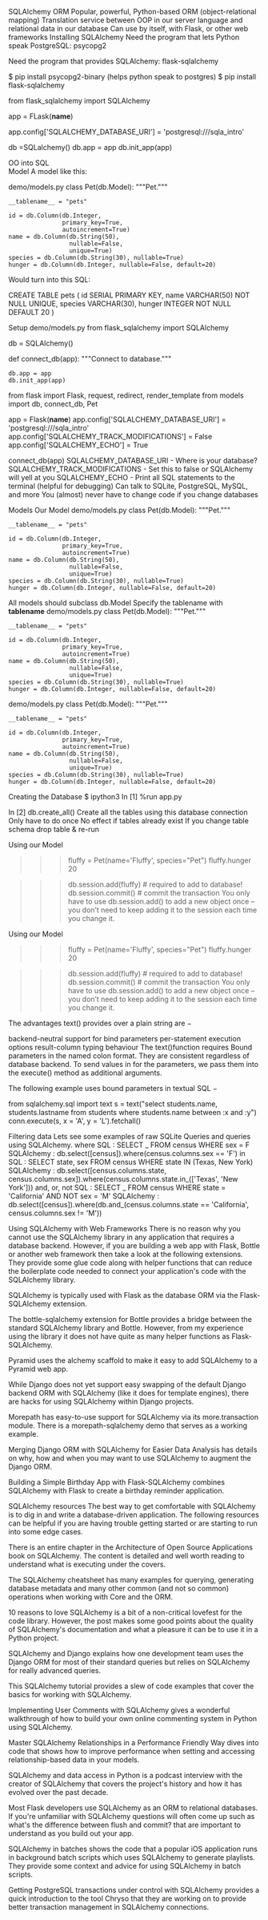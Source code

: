 SQLAlchemy ORM
Popular, powerful, Python-based ORM (object-relational mapping)
Translation service between OOP in our server language and relational data in our database
Can use by itself, with Flask, or other web frameworks
Installing SQLAlchemy
Need the program that lets Python speak PostgreSQL: psycopg2

Need the program that provides SQLAlchemy: flask-sqlalchemy

$ pip install psycopg2-binary (helps python speak to postgres)
$ pip install flask-sqlalchemy

from flask_sqlalchemy import SQLAlchemy

app = FLask(**name**)

app.config['SQLALCHEMY_DATABASE_URI'] = 'postgresql:///sqla_intro'

db =SQLalchemy()
db.app = app
db.init_app(app)

OO into SQL  
Model
A model like this:

demo/models.py
class Pet(db.Model):
"""Pet."""

    __tablename__ = "pets"

    id = db.Column(db.Integer,
                   primary_key=True,
                   autoincrement=True)
    name = db.Column(db.String(50),
                     nullable=False,
                     unique=True)
    species = db.Column(db.String(30), nullable=True)
    hunger = db.Column(db.Integer, nullable=False, default=20)

Would turn into this SQL:

CREATE TABLE pets (
id SERIAL PRIMARY KEY,
name VARCHAR(50) NOT NULL UNIQUE,
species VARCHAR(30),
hunger INTEGER NOT NULL DEFAULT 20
)

Setup
demo/models.py
from flask_sqlalchemy import SQLAlchemy

db = SQLAlchemy()

def connect_db(app):
"""Connect to database."""

    db.app = app
    db.init_app(app)

from flask import Flask, request, redirect, render_template
from models import db, connect_db, Pet

app = Flask(**name**)
app.config['SQLALCHEMY_DATABASE_URI'] = 'postgresql:///sqla_intro'
app.config['SQLALCHEMY_TRACK_MODIFICATIONS'] = False
app.config['SQLALCHEMY_ECHO'] = True

connect_db(app)
SQLALCHEMY_DATABASE_URI - Where is your database?
SQLALCHEMY_TRACK_MODIFICATIONS - Set this to false or SQLAlchemy will yell at you
SQLALCHEMY_ECHO - Print all SQL statements to the terminal (helpful for debugging)
Can talk to SQLite, PostgreSQL, MySQL, and more
You (almost) never have to change code if you change databases

Models
Our Model
demo/models.py
class Pet(db.Model):
"""Pet."""

    __tablename__ = "pets"

    id = db.Column(db.Integer,
                   primary_key=True,
                   autoincrement=True)
    name = db.Column(db.String(50),
                     nullable=False,
                     unique=True)
    species = db.Column(db.String(30), nullable=True)
    hunger = db.Column(db.Integer, nullable=False, default=20)

All models should subclass db.Model
Specify the tablename with **tablename**
demo/models.py
class Pet(db.Model):
"""Pet."""

    __tablename__ = "pets"

    id = db.Column(db.Integer,
                   primary_key=True,
                   autoincrement=True)
    name = db.Column(db.String(50),
                     nullable=False,
                     unique=True)
    species = db.Column(db.String(30), nullable=True)
    hunger = db.Column(db.Integer, nullable=False, default=20)

demo/models.py
class Pet(db.Model):
"""Pet."""

    __tablename__ = "pets"

    id = db.Column(db.Integer,
                   primary_key=True,
                   autoincrement=True)
    name = db.Column(db.String(50),
                     nullable=False,
                     unique=True)
    species = db.Column(db.String(30), nullable=True)
    hunger = db.Column(db.Integer, nullable=False, default=20)

Creating the Database
$ ipython3
In [1] %run app.py

In [2] db.create_all()
Create all the tables using this database connection
Only have to do once
No effect if tables already exist
If you change table schema
drop table & re-run

Using our Model

> > > fluffy = Pet(name='Fluffy', species="Pet")
> > > fluffy.hunger
> > > 20

> > > db.session.add(fluffy) # required to add to database!
> > > db.session.commit() # commit the transaction
> > > You only have to use db.session.add() to add a new object once – you don’t need to keep adding it to the session each time you change it.

Using our Model

> > > fluffy = Pet(name='Fluffy', species="Pet")
> > > fluffy.hunger
> > > 20

> > > db.session.add(fluffy) # required to add to database!
> > > db.session.commit() # commit the transaction
> > > You only have to use db.session.add() to add a new object once – you don’t need to keep adding it to the session each time you change it.

The advantages text() provides over a plain string are −

backend-neutral support for bind parameters
per-statement execution options
result-column typing behaviour
The text()function requires Bound parameters in the named colon format. They are consistent regardless of database backend. To send values in for the parameters, we pass them into the execute() method as additional arguments.

The following example uses bound parameters in textual SQL −

from sqlalchemy.sql import text
s = text("select students.name, students.lastname from students where students.name between :x and :y")
conn.execute(s, x = 'A', y = 'L').fetchall()

Filtering data
Lets see some examples of raw SQLite Queries and queries using SQLAlchemy.
where
SQL :
SELECT _ FROM census
WHERE sex = F
SQLAlchemy :
db.select([census]).where(census.columns.sex == 'F')
in
SQL :
SELECT state, sex
FROM census
WHERE state IN (Texas, New York)
SQLAlchemy :
db.select([census.columns.state, census.columns.sex]).where(census.columns.state.in\_(['Texas', 'New York']))
and, or, not
SQL :
SELECT _ FROM census
WHERE state = 'California' AND NOT sex = 'M'
SQLAlchemy :
db.select([census]).where(db.and\_(census.columns.state == 'California', census.columns.sex != 'M'))

Using SQLAlchemy with Web Frameworks
There is no reason why you cannot use the SQLAlchemy library in any application that requires a database backend. However, if you are building a web app with Flask, Bottle or another web framework then take a look at the following extensions. They provide some glue code along with helper functions that can reduce the boilerplate code needed to connect your application's code with the SQLAlchemy library.

SQLAlchemy is typically used with Flask as the database ORM via the Flask-SQLAlchemy extension.

The bottle-sqlalchemy extension for Bottle provides a bridge between the standard SQLAlchemy library and Bottle. However, from my experience using the library it does not have quite as many helper functions as Flask-SQLAlchemy.

Pyramid uses the alchemy scaffold to make it easy to add SQLAlchemy to a Pyramid web app.

While Django does not yet support easy swapping of the default Django backend ORM with SQLAlchemy (like it does for template engines), there are hacks for using SQLAlchemy within Django projects.

Morepath has easy-to-use support for SQLAlchemy via its more.transaction module. There is a morepath-sqlalchemy demo that serves as a working example.

Merging Django ORM with SQLAlchemy for Easier Data Analysis has details on why, how and when you may want to use SQLAlchemy to augment the Django ORM.

Building a Simple Birthday App with Flask-SQLAlchemy combines SQLAlchemy with Flask to create a birthday reminder application.

SQLAlchemy resources
The best way to get comfortable with SQLAlchemy is to dig in and write a database-driven application. The following resources can be helpful if you are having trouble getting started or are starting to run into some edge cases.

There is an entire chapter in the Architecture of Open Source Applications book on SQLAlchemy. The content is detailed and well worth reading to understand what is executing under the covers.

The SQLAlchemy cheatsheet has many examples for querying, generating database metadata and many other common (and not so common) operations when working with Core and the ORM.

10 reasons to love SQLAlchemy is a bit of a non-critical lovefest for the code library. However, the post makes some good points about the quality of SQLAlchemy's documentation and what a pleasure it can be to use it in a Python project.

SQLAlchemy and Django explains how one development team uses the Django ORM for most of their standard queries but relies on SQLAlchemy for really advanced queries.

This SQLAlchemy tutorial provides a slew of code examples that cover the basics for working with SQLAlchemy.

Implementing User Comments with SQLAlchemy gives a wonderful walkthrough of how to build your own online commenting system in Python using SQLAlchemy.

Master SQLAlchemy Relationships in a Performance Friendly Way dives into code that shows how to improve performance when setting and accessing relationship-based data in your models.

SQLAlchemy and data access in Python is a podcast interview with the creator of SQLAlchemy that covers the project's history and how it has evolved over the past decade.

Most Flask developers use SQLAlchemy as an ORM to relational databases. If you're unfamiliar with SQLAlchemy questions will often come up such as what's the difference between flush and commit? that are important to understand as you build out your app.

SQLAlchemy in batches shows the code that a popular iOS application runs in background batch scripts which uses SQLAlchemy to generate playlists. They provide some context and advice for using SQLAlchemy in batch scripts.

Getting PostgreSQL transactions under control with SQLAlchemy provides a quick introduction to the tool Chryso that they are working on to provide better transaction management in SQLAlchemy connections.
